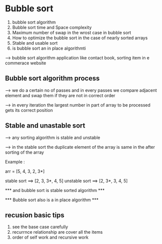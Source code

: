 
# Bubble sort 

1. bubble sort algorithm
2. Bubble sort time and Space complexity
3. Maximum number of swap in the wrost case in bubble sort
4. How to optimize the bubble sort in the case of nearly sorted arrays
5. Stable and usable sort 
6. is bubble sort an in place algorithmti

--> bubble sort algorithm application like contact book, sorting item in e commerace website


## Bubble sort algorithm process

--> we do a certain no of passes and in every passes we compare adjacent element and swap them if they are not in correct order

--> in every iteration the largest number in part of array to be processed gets its correct position


## Stable and unastable sort

--> any sorting algorithm is stable and unstable 

--> in the stable sort the duplicate element of the array is same in the after sorting of the array

Example :

arr = [5, 4, 3, 2, 3*]

stable sort ==> [2, 3, 3*, 4, 5]
unstable sort ==> [2, 3*, 3, 4, 5]

*** and bubble sort is stable sorted algorithm ***

*** Bubble sort also is a in place algorithm ***









## recusion basic tips

1. see the base case carefully
2. recurrnce relationship are cover all the items
3. order of self work and recursive work

